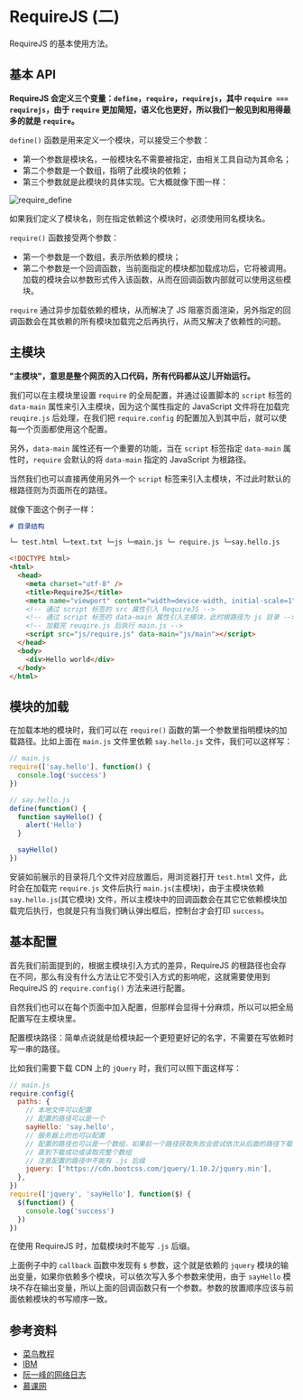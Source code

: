 # RequireJS (二)

RequireJS 的基本使用方法。

## 基本 API

**RequireJS 会定义三个变量：`define`，`require`，`requirejs`，其中 `require === requirejs`，由于 `require` 更加简短，语义化也更好，所以我们一般见到和用得最多的就是 `require`。**

`define()` 函数是用来定义一个模块，可以接受三个参数：

- 第一个参数是模块名，一般模块名不需要被指定，由相关工具自动为其命名；
- 第二个参数是一个数组，指明了此模块的依赖；
- 第三个参数就是此模块的具体实现。它大概就像下图一样：

<img :src="$withBase('/images/js/require_define.png')" alt="require_define">

如果我们定义了模块名，则在指定依赖这个模块时，必须使用同名模块名。

`require()` 函数接受两个参数：

- 第一个参数是一个数组，表示所依赖的模块；
- 第二个参数是一个回调函数，当前面指定的模块都加载成功后，它将被调用。加载的模块会以参数形式传入该函数，从而在回调函数内部就可以使用这些模块。

`require` 通过异步加载依赖的模块，从而解决了 JS 阻塞页面渲染，另外指定的回调函数会在其依赖的所有模块加载完之后再执行，从而又解决了依赖性的问题。

## 主模块

**"主模块"，意思是整个网页的入口代码，所有代码都从这儿开始运行。**

我们可以在主模块里设置 `require` 的全局配置，并通过设置脚本的 `script` 标签的 `data-main` 属性来引入主模块，因为这个属性指定的 JavaScript 文件将在加载完 `reuqire.js` 后处理，在我们把 `require.config` 的配置加入到其中后，就可以使每一个页面都使用这个配置。

另外，`data-main` 属性还有一个重要的功能，当在 `script` 标签指定 `data-main` 属性时，`require` 会默认的将 `data-main` 指定的 JavaScript 为根路径。

当然我们也可以直接再使用另外一个 `script` 标签来引入主模块，不过此时默认的根路径则为页面所在的路径。

就像下面这个例子一样：

```markdown
# 目录结构

└─ test.html └─text.txt └─js └─main.js └─ require.js └─say.hello.js
```

```html
<!DOCTYPE html>
<html>
  <head>
    <meta charset="utf-8" />
    <title>RequireJS</title>
    <meta name="viewport" content="width=device-width, initial-scale=1" />
    <!-- 通过 script 标签的 src 属性引入 RequireJS -->
    <!-- 通过 script 标签的 data-main 属性引入主模块，此时根路径为 js 目录 -->
    <!-- 加载完 reuqire.js 后执行 main.js -->
    <script src="js/require.js" data-main="js/main"></script>
  </head>
  <body>
    <div>Hello world</div>
  </body>
</html>
```

## 模块的加载

在加载本地的模块时，我们可以在 `require()` 函数的第一个参数里指明模块的加载路径。比如上面在 `main.js` 文件里依赖 `say.hello.js` 文件，我们可以这样写：

```javascript
// main.js
require(['say.hello'], function() {
  console.log('success')
})
```

```javascript
// say.hello.js
define(function() {
  function sayHello() {
    alert('Hello')
  }

  sayHello()
})
```

安装如前展示的目录将几个文件对应放置后，用浏览器打开 `test.html` 文件，此时会在加载完 `require.js` 文件后执行 `main.js`(主模块)，由于主模块依赖 `say.hello.js`(其它模块) 文件，所以主模块中的回调函数会在其它它依赖模块加载完后执行，也就是只有当我们确认弹出框后，控制台才会打印 `success`。

## 基本配置

首先我们前面提到的，根据主模块引入方式的差异，RequireJS 的根路径也会存在不同，那么有没有什么方法让它不受引入方式的影响呢，这就需要使用到 RequireJS 的 `require.config()` 方法来进行配置。

自然我们也可以在每个页面中加入配置，但那样会显得十分麻烦，所以可以把全局配置写在主模块里。

配置模块路径：简单点说就是给模块起一个更短更好记的名字，不需要在写依赖时写一串的路径。

比如我们需要下载 CDN 上的 `jQuery` 时，我们可以照下面这样写：

```javascript
// main.js
require.config({
  paths: {
    // 本地文件可以配置
    // 配置的路径可以是一个
    sayHello: 'say.hello',
    // 服务器上的也可以配置
    // 配置的路径也可以是一个数组，如果前一个路径获取失败会尝试依次从后面的路径下载
    // 直到下载成功或读取完整个数组
    // 注意配置的路径中不能有 .js 后缀
    jquery: ['https://cdn.bootcss.com/jquery/1.10.2/jquery.min'],
  },
})
require(['jquery', 'sayHello'], function($) {
  $(function() {
    console.log('success')
  })
})
```

在使用 RequireJS 时，加载模块时不能写 `.js` 后缀。

上面例子中的 `callback` 函数中发现有 `$` 参数，这个就是依赖的 `jquery` 模块的输出变量，如果你依赖多个模块，可以依次写入多个参数来使用，由于 `sayHello` 模块不存在输出变量，所以上面的回调函数只有一个参数。参数的放置顺序应该与前面依赖模块的书写顺序一致。

## 参考资料

- [菜鸟教程](http://www.runoob.com/w3cnote/requirejs-tutorial-1.html)
- [IBM](https://www.ibm.com/developerworks/cn/web/1209_shiwei_requirejs/index.html)
- [阮一峰的网络日志](http://www.ruanyifeng.com/blog/2012/11/require_js.html)
- [慕课网](https://www.imooc.com/learn/787)
